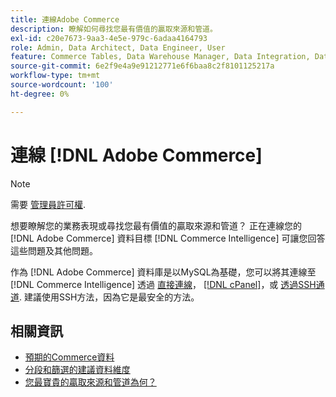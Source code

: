 ```yaml
---
title: 連線Adobe Commerce
description: 瞭解如何尋找您最有價值的贏取來源和管道。
exl-id: c20e7673-9aa3-4e5e-979c-6adaa4164793
role: Admin, Data Architect, Data Engineer, User
feature: Commerce Tables, Data Warehouse Manager, Data Integration, Data Import/Export
source-git-commit: 6e2f9e4a9e91212771e6f6baa8c2f8101125217a
workflow-type: tm+mt
source-wordcount: '100'
ht-degree: 0%

---
```


# 連線 [!DNL Adobe Commerce]

>[!NOTE]
>
>需要 [管理員許可權](../../../administrator/user-management/user-management.md).

想要瞭解您的業務表現或尋找您最有價值的贏取來源和管道？ 正在連線您的 [!DNL Adobe Commerce] 資料目標 [!DNL Commerce Intelligence] 可讓您回答這些問題及其他問題。

作為 [!DNL Adobe Commerce] 資料庫是以MySQL為基礎，您可以將其連線至 [!DNL Commerce Intelligence] 透過 [直接連線](../integrations/mysql-via-a-direct-connection.md)， [[!DNL cPanel]](../integrations/mysql-via-cpanel.md)，或 [透過SSH通道](../integrations/mysql-via-ssh-tunnel.md). 建議使用SSH方法，因為它是最安全的方法。

## 相關資訊

* [預期的Commerce資料](../integrations/magento-data.md)
* [分段和篩選的建議資料維度](../../../best-practices/segment-filter.md)
* [您最寶貴的贏取來源和管道為何？](../../analysis/most-value-source-channel.md)
